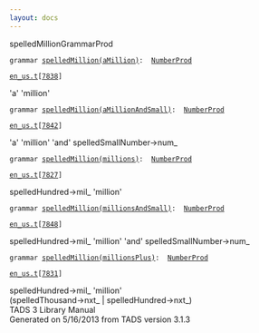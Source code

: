 ```yaml
---
layout: docs
---
```

<span class="title">spelledMillion</span><span class="type">GrammarProd</span>

`grammar `<span class="classExtLink">[`spelledMillion(aMillion)`](../object/spelledMillion(aMillion).html)</span>` :   `[`NumberProd`](../object/NumberProd.html)

[`en_us.t`](../file/en_us.t.html)`[`[`7838`](../source/en_us.t.html#7838)`]`



'a' 'million'



`grammar `<span class="classExtLink">[`spelledMillion(aMillionAndSmall)`](../object/spelledMillion(aMillionAndSmall).html)</span>` :   `[`NumberProd`](../object/NumberProd.html)

[`en_us.t`](../file/en_us.t.html)`[`[`7842`](../source/en_us.t.html#7842)`]`



'a' 'million' 'and' spelledSmallNumber-\>num\_  



`grammar `<span class="classExtLink">[`spelledMillion(millions)`](../object/spelledMillion(millions).html)</span>` :   `[`NumberProd`](../object/NumberProd.html)

[`en_us.t`](../file/en_us.t.html)`[`[`7827`](../source/en_us.t.html#7827)`]`



spelledHundred-\>mil\_ 'million'



`grammar `<span class="classExtLink">[`spelledMillion(millionsAndSmall)`](../object/spelledMillion(millionsAndSmall).html)</span>` :   `[`NumberProd`](../object/NumberProd.html)

[`en_us.t`](../file/en_us.t.html)`[`[`7848`](../source/en_us.t.html#7848)`]`



spelledHundred-\>mil\_ 'million' 'and' spelledSmallNumber-\>num\_  



`grammar `<span class="classExtLink">[`spelledMillion(millionsPlus)`](../object/spelledMillion(millionsPlus).html)</span>` :   `[`NumberProd`](../object/NumberProd.html)

[`en_us.t`](../file/en_us.t.html)`[`[`7831`](../source/en_us.t.html#7831)`]`



spelledHundred-\>mil\_ 'million'  
(spelledThousand-\>nxt\_ \| spelledHundred-\>nxt\_)  
TADS 3 Library Manual  
Generated on 5/16/2013 from TADS version 3.1.3


